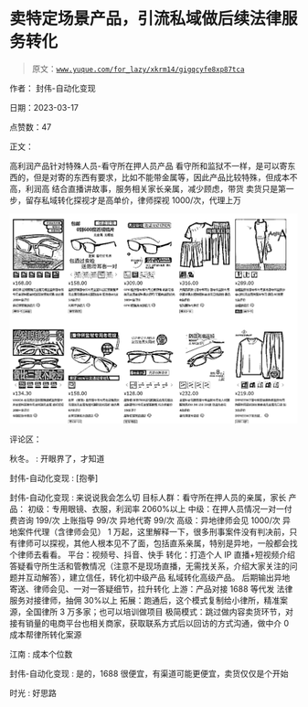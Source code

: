 # 卖特定场景产品，引流私域做后续法律服务转化

> 原文：[`www.yuque.com/for_lazy/xkrm14/gigqcyfe8xp87tca`](https://www.yuque.com/for_lazy/xkrm14/gigqcyfe8xp87tca)

作者： 封伟-自动化变现

日期：2023-03-17

点赞数：47

正文：

高利润产品针对特殊人员-看守所在押人员产品 看守所和监狱不一样，是可以寄东西的，但是对寄的东西有要求，比如不能带金属等，因此产品比较特殊，但成本不高，利润高 结合直播讲故事，服务相关家长亲属，减少顾虑，带货 卖货只是第一步，留存私域转化探视才是高单价，律师探视 1000/次，代理上万

![](img/0a576f1e25e3e235f20ca453a96283d8.png)  

评论区：

秋冬。 : 开眼界了，才知道

封伟-自动化变现 : [抱拳]

封伟-自动化变现 : 来说说我会怎么切 目标人群：看守所在押人员的亲属，家长 产品： 初级：专用眼镜、衣服，利润率 2060%以上 中级：在押人员情况一对一付费咨询 199/次 上账指导 99/次 异地代寄 99/次 高级：异地律师会见 1000/次 异地案件代理（含律师会见） 1 万起，这里解释一下，很多刑事案件没有判决前，只有律师可以探视，其他人根本见不了面，包括直系亲属，特别是异地，一般都会找个律师去看看。 平台：视频号、抖音、快手 转化：打造个人 IP 直播+短视频介绍答疑看守所生活和管教情况（注意不是现场直播，无需找关系，介绍大家关注的问题并互动解答），建立信任，转化初中级产品 私域转化高级产品。 后期输出异地寄送、律师会见、一对一答疑细节，拉升转化 上游：产品对接 1688 等代发 法律服务对接律师，抽佣 30%以上 拓展：跑通后，这个模式复制给小律所，精准案源，全国律所 3 万多家；也可以培训做项目 极简模式：跳过做内容卖货环节，对接有销量的电商平台也相关商家，获取联系方式后以回访的方式沟通，做中介 0 成本帮律所转化案源

江南 : 成本个位数

封伟-自动化变现 : 是的，1688 很便宜，有渠道可能更便宜，卖货仅仅是个开始

时光 : 好思路



